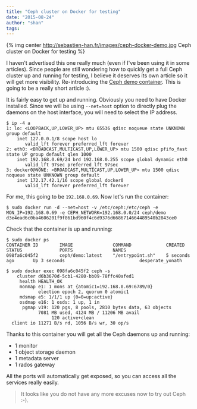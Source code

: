 ```yaml
---
title: "Ceph cluster on Docker for testing"
date: "2015-08-24"
author: "shan"
tags: 
---
```


{% img center http://sebastien-han.fr/images/ceph-docker-demo.jpg Ceph cluster on Docker for testing %}

I haven't advertised this one really much (even if I've been using it in some articles). Since people are still wondering how to quickly get a full Ceph cluster up and running for testing, I believe it deserves its own article so it will get more visibility. Re-introducing the [Ceph demo container](https://github.com/ceph/ceph-docker/tree/master/demo). This is going to be a really short article :).

  

It is fairly easy to get up and running. Obviously you need to have Docker installed. Since we will be using `--net=host` option to directly plug the daemons on the host interface, you will need to select the IP address.

```
$ ip -4 a
1: lo: <LOOPBACK,UP,LOWER_UP> mtu 65536 qdisc noqueue state UNKNOWN group default
    inet 127.0.0.1/8 scope host lo
       valid_lft forever preferred_lft forever
2: eth0: <BROADCAST,MULTICAST,UP,LOWER_UP> mtu 1500 qdisc pfifo_fast state UP group default qlen 1000
    inet 192.168.0.69/24 brd 192.168.0.255 scope global dynamic eth0
       valid_lft 97sec preferred_lft 97sec
3: docker0@NONE: <BROADCAST,MULTICAST,UP,LOWER_UP> mtu 1500 qdisc noqueue state UNKNOWN group default
    inet 172.17.42.1/16 scope global docker0
       valid_lft forever preferred_lft forever
```

For me, this going to be `192.168.0.69`. Now let's run the container:

```
$ sudo docker run -d --net=host -v /etc/ceph:/etc/ceph -e MON_IP=192.168.0.69 -e CEPH_NETWORK=192.168.0.0/24 ceph/demo
d3e4ead6c0ba4606201f9f861bd960f4c6d9376d6686714664489540b2843ce0
```

Check that the container is up and running:

```
$ sudo docker ps
CONTAINER ID        IMAGE               COMMAND             CREATED             STATUS              PORTS               NAMES
098fa6c045f2        ceph/demo:latest    "/entrypoint.sh"    5 seconds ago       Up 3 seconds                            desperate_yonath

$ sudo docker exec 098fa6c045f2 ceph -s
    cluster d6b3670d-5cb1-4280-bb09-78ffc40afed1
     health HEALTH_OK
     monmap e1: 1 mons at {atomic1=192.168.0.69:6789/0}
            election epoch 2, quorum 0 atomic1
     mdsmap e5: 1/1/1 up {0=0=up:active}
     osdmap e16: 1 osds: 1 up, 1 in
      pgmap v19: 120 pgs, 8 pools, 2810 bytes data, 63 objects
            7081 MB used, 4124 MB / 11206 MB avail
                 120 active+clean
  client io 11271 B/s rd, 1056 B/s wr, 30 op/s
```

Thanks to this container you will get all the Ceph daemons up and running:

- 1 monitor
- 1 object storage daemon
- 1 metadata server
- 1 rados gateway

All the ports will automatically get exposed, so you can access all the services really easily.

  

> It looks like you do not have any more excuses now to try out Ceph :-).
